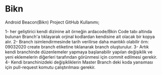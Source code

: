 # Bikn
Android Beacon(Bikn) Project
GitHub Kullanımı;

1- her geliştirici kendi dizinine ait örneğin ardacode/Bkin Code tabı altinda bulunan Branch'a tıklayarak orjinal kodlardan kendisine ait olacak bir kopya alır. 
2- Branch isimlendirmesinde tarih verilirse daha mantıklı olabilir örn: 09032020 create branch etiketine tıklanarak branch oluşturulur.
3- Artık kendi branchinde düzenlemeler yapmaya başlanabilir yapılan değişiklik ve yeni eklemelerin diğerleri tarafından görünmesi için commit edilmesi gerekir.
4- Kendi branchinizdeki değişikliklerin Master Branch deki koda yansıması için pull-request komutu çalıştırılması gerekir.
